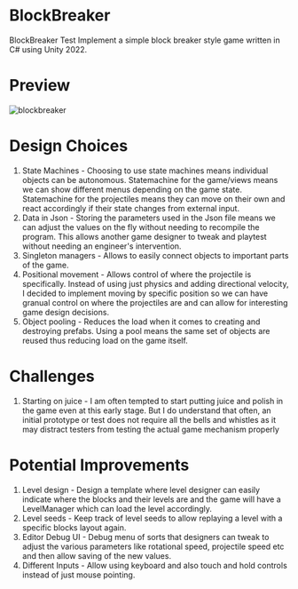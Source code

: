 # BlockBreaker
BlockBreaker Test
Implement a simple block breaker style game written in C# using Unity 2022.

# Preview
![blockbreaker](https://github.com/duckizz1234/BlockBreaker/assets/153803810/f31afba7-2f28-4bcf-8942-b47bbb3a59c8)

# Design Choices
1) State Machines - Choosing to use state machines means individual objects can be autonomous. Statemachine for the game/views means we can show different menus depending on the game state. Statemachine for the projectiles means they can move on their own and react accordingly if their state changes from external input.
2) Data in Json - Storing the parameters used in the Json file means we can adjust the values on the fly without needing to recompile the program. This allows another game designer to tweak and playtest without needing an engineer's intervention.
3) Singleton managers - Allows to easily connect objects to important parts of the game.
4) Positional movement - Allows control of where the projectile is specifically. Instead of using just physics and adding directional velocity, I decided to implement moving by specific position so we can have granual control on where the projectiles are and can allow for interesting game design decisions.
5) Object pooling - Reduces the load when it comes to creating and destroying prefabs. Using a pool means the same set of objects are reused thus reducing load on the game itself.
   
# Challenges
1) Starting on juice - I am often tempted to start putting juice and polish in the game even at this early stage. But I do understand that often, an initial prototype or test does not require all the bells and whistles as it may distract testers from testing the actual game mechanism properly

# Potential Improvements
1) Level design - Design a template where level designer can easily indicate where the blocks and their levels are and the game will have a LevelManager which can load the level accordingly.
2) Level seeds - Keep track of level seeds to allow replaying a level with a specific blocks layout again.
3) Editor Debug UI - Debug menu of sorts that designers can tweak to adjust the various parameters like rotational speed, projectile speed etc and then allow saving of the new values.
4) Different Inputs - Allow using keyboard and also touch and hold controls instead of just mouse pointing.
